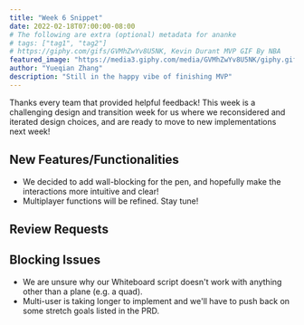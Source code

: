 ```yaml
---
title: "Week 6 Snippet"
date: 2022-02-18T07:00:00-08:00
# The following are extra (optional) metadata for ananke
# tags: ["tag1", "tag2"]
# https://giphy.com/gifs/GVMhZwYv8U5NK, Kevin Durant MVP GIF By NBA
featured_image: "https://media3.giphy.com/media/GVMhZwYv8U5NK/giphy.gif"
author: "Yueqian Zhang"
description: "Still in the happy vibe of finishing MVP"
---
```


Thanks every team that provided helpful feedback! This week is a challenging design and transition week for us where we reconsidered and iterated design choices, and are ready to move to new implementations next week! 

<!--more-->

## New Features/Functionalities

- We decided to add wall-blocking for the pen, and hopefully make the interactions more intuitive and clear!
- Multiplayer functions will be refined. Stay tune!

## Review Requests

## Blocking Issues

- We are unsure why our Whiteboard script doesn't work with anything other than a plane (e.g. a quad).
- Multi-user is taking longer to implement and we'll have to push back on some stretch goals listed in the PRD.
